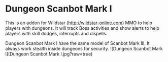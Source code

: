 Dungeon Scanbot Mark I
======================

This is an addon for Wildstar (http://wildstar-online.com) MMO to help players with dungeons. It will track Boss activities and show alerts to help players with skill dodges, interrupts and dispells.

Dungeon Scanbot Mark I have the same model of Scanbot Mark III. It always work stealth inside dungeons for security.
![Dungeon Scanbot Mark I](Dungeon Scanbot Mark I.jpg?raw=true)
